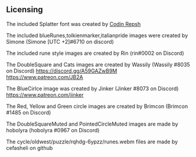 
## Licensing

The included Splatter font was created by [Codin Repsh]( https://www.dafont.com/profile.php?user=362757)

The included blueRunes,tolkienmarker,italianpride images were created by Simone (Simone [UTC +2]#6710 on discord)

The included rune style images are created by Rin (rin#0002 on Discord)

The DoubleSquare and Cats images are created by Wassily  (Wassily #8035 on Discord) 
https://discord.gg/A59GAZwB9M
https://www.patreon.com/JB2A

The BlueCirlce image was created by Jinker (Jinker #8073 on Discord)
https://www.patreon.com/jinker

The Red, Yellow and Green circle images are created by Brimcon (Brimcon #1485 on Discord)

The DoubleSquareMuted and PointedCircleMuted images are made by hobolyra (hobolyra #0967 on Discord)

The cycle/oldwest/puzzle/rqhdg-6ypzz/runes.webm files are made by cefasheli on github
